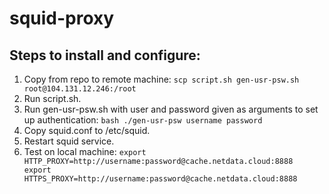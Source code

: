 # squid-proxy

## Steps to install and configure:

1. Copy from repo to remote machine:
  `scp script.sh gen-usr-psw.sh root@104.131.12.246:/root`
2. Run script.sh.
3. Run gen-usr-psw.sh with user and password given as arguments to set up authentication:
  `bash ./gen-usr-psw username password`
4. Copy squid.conf to /etc/squid.
5. Restart squid service.
6. Test on local machine:
  `export HTTP_PROXY=http://username:password@cache.netdata.cloud:8888 
   export HTTPS_PROXY=http://username:password@cache.netdata.cloud:8888`
